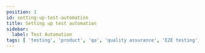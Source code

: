 ```yaml
---
position: 1
id: setting-up-test-automation
title: Setting up test automation
sidebar:
  label: Test Automation
tags: [ 'testing', 'product', 'qa', 'quality assurance', 'E2E testing', 'engineering']
---
```

